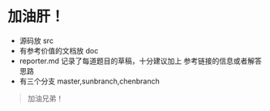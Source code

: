 # 加油肝！
- 源码放 src
- 有参考价值的文档放 doc
- reporter.md 记录了每道题目的草稿，十分建议加上 参考链接的信息或者解答思路
- 有三个分支 master,sunbranch,chenbranch

> 加油兄弟！ 